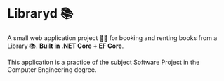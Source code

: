 # Libraryd 📚

A small web application project 👩‍💻 for booking and renting books from a Library 📚. **Built in .NET Core + EF Core**.

This application is a practice of the subject Software Project in the Computer Engineering degree.

